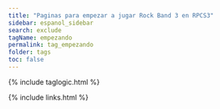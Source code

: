 ```yaml
---
title: "Paginas para empezar a jugar Rock Band 3 en RPCS3"
sidebar: espanol_sidebar
search: exclude
tagName: empezando
permalink: tag_empezando
folder: tags
toc: false
---
```

{% include taglogic.html %}

{% include links.html %}
